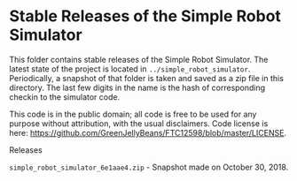 # Stable Releases of the Simple Robot Simulator
This folder contains stable releases of the Simple Robot Simulator. The latest state of the project is
located in `../simple_robot_simulator`. Periodically, a snapshot of that folder is taken and saved as a zip file
in this directory. The last few digits in the name is the hash of corresponding checkin to the simulator code.

This code is in the public domain; all code is free to be used for any purpose without
attribution, with the usual disclaimers. Code license is here: https://github.com/GreenJellyBeans/FTC12598/blob/master/LICENSE.

Releases

`simple_robot_simulator_6e1aae4.zip` - Snapshot made on October 30, 2018.
